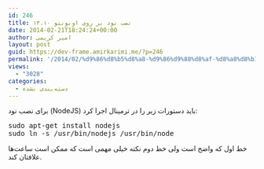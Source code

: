 ```yaml
---
id: 246
title: نصب نود بر روی اوبونتو ۱۳.۱۰
date: 2014-02-21T18:24:24+00:00
author: امیر کریمی
layout: post
guid: https://dev-frame.amirkarimi.me/?p=246
permalink: '/2014/02/%d9%86%d8%b5%d8%a8-%d9%86%d9%88%d8%af-%d8%a8%d8%b1-%d8%b1%d9%88%db%8c-%d8%a7%d9%88%d8%a8%d9%88%d9%86%d8%aa%d9%88-%db%b1%db%b3-%db%b1%db%b0/'
views:
  - "3028"
categories:
  - دسته‌بندی نشده
---
```

برای نصب نود (NodeJS) باید دستورات زیر را در ترمینال اجرا کرد:

<pre class="brush: bash; title: ; notranslate" title="">sudo apt-get install nodejs
sudo ln -s /usr/bin/nodejs /usr/bin/node
</pre>

خط اول که واضح است ولی خط دوم نکته خیلی مهمی است که ممکن است ساعت‌ها علافتان کند.